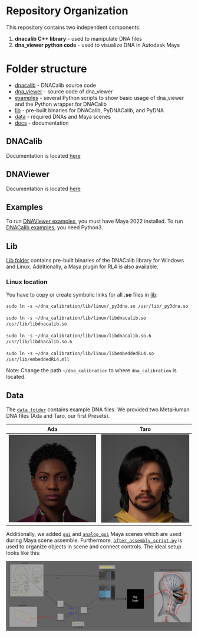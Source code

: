 # Repository Organization

This repository contains two independent components:
1. **dnacalib C++ library** - used to manipulate DNA files
2. **dna_viewer python code** - used to visualize DNA in Autodesk Maya

# Folder structure

- [dnacalib](/dnacalib) - DNACalib source code
- [dna_viewer](/dna_viewer) - source code of dna_viewer
- [examples](/examples) - several Python scripts to show basic usage of dna_viewer and the Python wrapper for DNACalib
- [lib](/lib) - pre-built binaries for DNACalib, PyDNACalib, and PyDNA
- [data](/data) - required DNAs and Maya scenes
- [docs](/docs) - documentation


## DNACalib
Documentation is located [here](dnacalib.md)

## DNAViewer
Documentation is located [here](dna_viewer.md)

## Examples
To run [DNAViewer examples](/docs/dna_viewer.md#examples), you must have Maya 2022 installed.
To run [DNACalib examples](/docs/dnacalib.md#python), you need Python3.

## Lib

[Lib folder](/lib) contains pre-built binaries of the DNACalib library for Windows and Linux. Additionally, a Maya plugin for
RL4 is also available.

### Linux location
You have to copy or create symbolic links for all **.so** files in [lib](lib/linux):

```shell
sudo ln -s ~/dna_calibration/lib/linux/_py3dna.so /usr/lib/_py3dna.so

sudo ln -s ~/dna_calibration/lib/linux/libdnacalib.so /usr/lib/libdnacalib.so

sudo ln -s ~/dna_calibration/lib/linux/libdnacalib.so.6 /usr/lib/libdnacalib.so.6

sudo ln -s ~/dna_calibration/lib/linux/libembeddedRL4.so /usr/lib/embeddedRL4.mll

```

Note: Change the path `~/dna_calibration` to where `dna_calibration` is located.

## Data

The [`data folder`](/data) contains example DNA files. We provided two MetaHuman DNA files (Ada and Taro, our first Presets).

| Ada | Taro |
|---|---|
|![image](img/metahuman_008.png)| ![image](img/metahuman_010.png) |

Additionally, we added [`gui`](/data/gui.ma) and [`analog_gui`](/data/analog_gui.ma) Maya scenes which are used during
Maya scene assemble.
Furthermore, [`after_assembly_script.py`](/data/after_assembly_script.py) is used to organize objects in scene and
connect controls. The ideal setup looks like this:

![image](img/aas.png)
